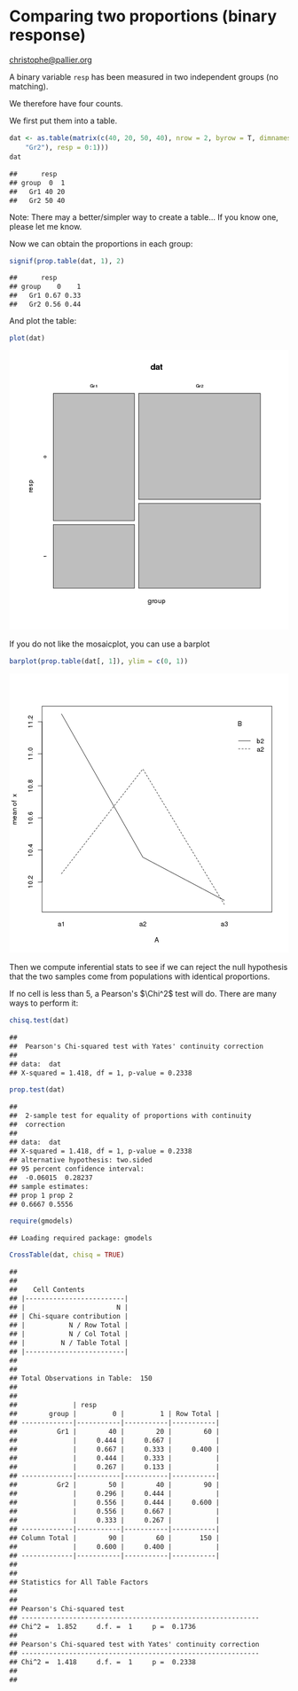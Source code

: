 Comparing two proportions (binary response)
===========================================

christophe@pallier.org

A binary variable `resp` has been measured in two independent groups (no matching). 

We therefore have four counts.

We first put them into a table. 


```r
dat <- as.table(matrix(c(40, 20, 50, 40), nrow = 2, byrow = T, dimnames = list(group = c("Gr1", 
    "Gr2"), resp = 0:1)))
dat
```

```
##      resp
## group  0  1
##   Gr1 40 20
##   Gr2 50 40
```


Note: There may a better/simpler way to create a table... If you know one, please let me know.

Now we can obtain the proportions in each group:

```r
signif(prop.table(dat, 1), 2)
```

```
##      resp
## group    0    1
##   Gr1 0.67 0.33
##   Gr2 0.56 0.44
```


And plot the table:


```r
plot(dat)
```

![plot of chunk unnamed-chunk-3](figure/unnamed-chunk-3.png) 


If you do not like the mosaicplot, you can use a barplot


```r
barplot(prop.table(dat[, 1]), ylim = c(0, 1))
```

![plot of chunk unnamed-chunk-4](figure/unnamed-chunk-4.png) 



Then we compute inferential stats to see if we can reject the null hypothesis that the two samples come from populations with identical proportions. 

If no cell is less than 5, a Pearson's $\Chi^2$ test will do. There are many 
ways to perform it:


```r
chisq.test(dat)
```

```
## 
## 	Pearson's Chi-squared test with Yates' continuity correction
## 
## data:  dat
## X-squared = 1.418, df = 1, p-value = 0.2338
```

```r
prop.test(dat)
```

```
## 
## 	2-sample test for equality of proportions with continuity
## 	correction
## 
## data:  dat
## X-squared = 1.418, df = 1, p-value = 0.2338
## alternative hypothesis: two.sided
## 95 percent confidence interval:
##  -0.06015  0.28237
## sample estimates:
## prop 1 prop 2 
## 0.6667 0.5556
```



```r
require(gmodels)
```

```
## Loading required package: gmodels
```

```r
CrossTable(dat, chisq = TRUE)
```

```
## 
##  
##    Cell Contents
## |-------------------------|
## |                       N |
## | Chi-square contribution |
## |           N / Row Total |
## |           N / Col Total |
## |         N / Table Total |
## |-------------------------|
## 
##  
## Total Observations in Table:  150 
## 
##  
##              | resp 
##        group |         0 |         1 | Row Total | 
## -------------|-----------|-----------|-----------|
##          Gr1 |        40 |        20 |        60 | 
##              |     0.444 |     0.667 |           | 
##              |     0.667 |     0.333 |     0.400 | 
##              |     0.444 |     0.333 |           | 
##              |     0.267 |     0.133 |           | 
## -------------|-----------|-----------|-----------|
##          Gr2 |        50 |        40 |        90 | 
##              |     0.296 |     0.444 |           | 
##              |     0.556 |     0.444 |     0.600 | 
##              |     0.556 |     0.667 |           | 
##              |     0.333 |     0.267 |           | 
## -------------|-----------|-----------|-----------|
## Column Total |        90 |        60 |       150 | 
##              |     0.600 |     0.400 |           | 
## -------------|-----------|-----------|-----------|
## 
##  
## Statistics for All Table Factors
## 
## 
## Pearson's Chi-squared test 
## ------------------------------------------------------------
## Chi^2 =  1.852     d.f. =  1     p =  0.1736 
## 
## Pearson's Chi-squared test with Yates' continuity correction 
## ------------------------------------------------------------
## Chi^2 =  1.418     d.f. =  1     p =  0.2338 
## 
## 
```


